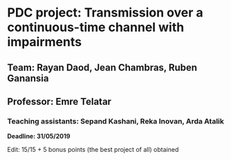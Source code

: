 # PDC project: Transmission over a continuous-time channel with impairments
## Team: Rayan Daod, Jean Chambras, Ruben Ganansia
## Professor: Emre Telatar
### Teaching assistants: Sepand Kashani, Reka Inovan, Arda Atalik

**Deadline: 31/05/2019**

Edit: 15/15 + 5 bonus points (the best project of all) obtained
